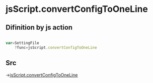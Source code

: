 # jsScript.convertConfigToOneLine

## Difinition by js action

```js.js

var=SettingFile
	?func=jsScript.convertConfigToOneLine

```

## Src

->[jsScript.convertConfigToOneLine](https://github.com/puutaro/CommandClick/blob/master/app/src/main/java/com/puutaro/commandclick/fragment_lib/terminal_fragment/js_interface/edit/JsScript.kt#L163)


